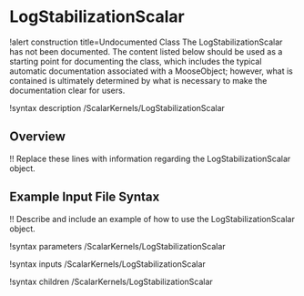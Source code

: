 # LogStabilizationScalar

!alert construction title=Undocumented Class
The LogStabilizationScalar has not been documented. The content listed below should be used as a starting point for
documenting the class, which includes the typical automatic documentation associated with a
MooseObject; however, what is contained is ultimately determined by what is necessary to make the
documentation clear for users.

!syntax description /ScalarKernels/LogStabilizationScalar

## Overview

!! Replace these lines with information regarding the LogStabilizationScalar object.

## Example Input File Syntax

!! Describe and include an example of how to use the LogStabilizationScalar object.

!syntax parameters /ScalarKernels/LogStabilizationScalar

!syntax inputs /ScalarKernels/LogStabilizationScalar

!syntax children /ScalarKernels/LogStabilizationScalar
